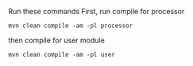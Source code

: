 Run these commands
First, run compile for processor

```shell
mvn clean compile -am -pl processor
```

then compile for user module
```shell
mvn clean compile -am -pl user
```
